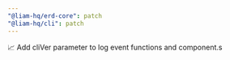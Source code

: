 ```yaml
---
"@liam-hq/erd-core": patch
"@liam-hq/cli": patch
---
```


📈 Add cliVer parameter to log event functions and component.s
